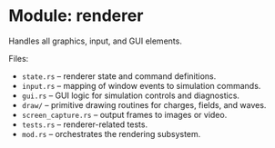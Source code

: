 # Module: renderer

Handles all graphics, input, and GUI elements.

Files:
- `state.rs` – renderer state and command definitions.
- `input.rs` – mapping of window events to simulation commands.
- `gui.rs` – GUI logic for simulation controls and diagnostics.
- `draw/` – primitive drawing routines for charges, fields, and waves.
- `screen_capture.rs` – output frames to images or video.
- `tests.rs` – renderer-related tests.
- `mod.rs` – orchestrates the rendering subsystem.
